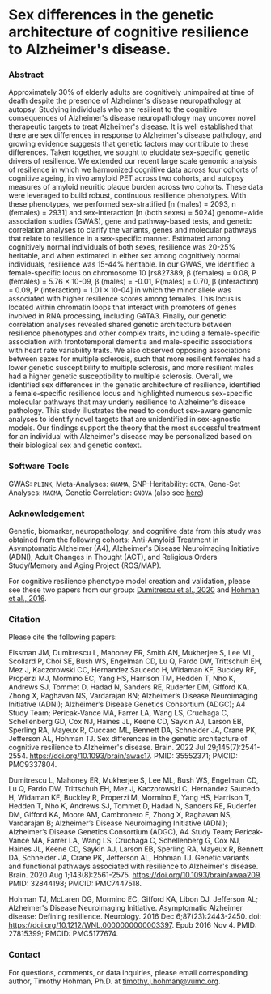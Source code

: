 # Sex differences in the genetic architecture of cognitive resilience to Alzheimer's disease.

### Abstract
Approximately 30% of elderly adults are cognitively unimpaired at time of death despite the presence of Alzheimer's disease neuropathology at autopsy. Studying individuals who are resilient to the cognitive consequences of Alzheimer's disease neuropathology may uncover novel therapeutic targets to treat Alzheimer's disease. It is well established that there are sex differences in response to Alzheimer's disease pathology, and growing evidence suggests that genetic factors may contribute to these differences. Taken together, we sought to elucidate sex-specific genetic drivers of resilience. We extended our recent large scale genomic analysis of resilience in which we harmonized cognitive data across four cohorts of cognitive ageing, in vivo amyloid PET across two cohorts, and autopsy measures of amyloid neuritic plaque burden across two cohorts. These data were leveraged to build robust, continuous resilience phenotypes. With these phenotypes, we performed sex-stratified [n (males) = 2093, n (females) = 2931] and sex-interaction [n (both sexes) = 5024] genome-wide association studies (GWAS), gene and pathway-based tests, and genetic correlation analyses to clarify the variants, genes and molecular pathways that relate to resilience in a sex-specific manner. Estimated among cognitively normal individuals of both sexes, resilience was 20-25% heritable, and when estimated in either sex among cognitively normal individuals, resilience was 15-44% heritable. In our GWAS, we identified a female-specific locus on chromosome 10 [rs827389, β (females) = 0.08, P (females) = 5.76 × 10-09, β (males) = -0.01, P(males) = 0.70, β (interaction) = 0.09, P (interaction) = 1.01 × 10-04] in which the minor allele was associated with higher resilience scores among females. This locus is located within chromatin loops that interact with promoters of genes involved in RNA processing, including GATA3. Finally, our genetic correlation analyses revealed shared genetic architecture between resilience phenotypes and other complex traits, including a female-specific association with frontotemporal dementia and male-specific associations with heart rate variability traits. We also observed opposing associations between sexes for multiple sclerosis, such that more resilient females had a lower genetic susceptibility to multiple sclerosis, and more resilient males had a higher genetic susceptibility to multiple sclerosis. Overall, we identified sex differences in the genetic architecture of resilience, identified a female-specific resilience locus and highlighted numerous sex-specific molecular pathways that may underly resilience to Alzheimer's disease pathology. This study illustrates the need to conduct sex-aware genomic analyses to identify novel targets that are unidentified in sex-agnostic models. Our findings support the theory that the most successful treatment for an individual with Alzheimer's disease may be personalized based on their biological sex and genetic context.

### Software Tools
GWAS: `PLINK`, Meta-Analyses: `GWAMA`, SNP-Heritability: `GCTA`, Gene-Set Analyses: `MAGMA`, Genetic Correlation: `GNOVA` (also see [here](https://github.com/qlu-lab/GNOVA-2.0))

### Acknowledgement
Genetic, biomarker, neuropathology, and cognitive data from this study was obtained from the following cohorts:
Anti-Amyloid Treatment in Asymptomatic Alzheimer (A4), Alzheimer's Disease Neuroimaging Initiative (ADNI), Adult Changes in Thought (ACT), and Religious Orders Study/Memory and Aging Project (ROS/MAP). 

For cognitive resilience phenotype model creation and validation, please see these two papers from our group: [Dumitrescu et al., 2020](https://doi.org/10.1093/brain/awaa209) and [Hohman et al., 2016](https://doi.org/10.1212/WNL.0000000000003397).

### Citation
Please cite the following papers:

Eissman JM, Dumitrescu L, Mahoney ER, Smith AN, Mukherjee S, Lee ML, Scollard P, Choi SE, Bush WS, Engelman CD, Lu Q, Fardo DW, Trittschuh EH, Mez J, Kaczorowski CC, Hernandez Saucedo H, Widaman KF, Buckley RF, Properzi MJ, Mormino EC, Yang HS, Harrison TM, Hedden T, Nho K, Andrews SJ, Tommet D, Hadad N, Sanders RE, Ruderfer DM, Gifford KA, Zhong X, Raghavan NS, Vardarajan BN; Alzheimer’s Disease Neuroimaging Initiative (ADNI); Alzheimer’s Disease Genetics Consortium (ADGC); A4 Study Team; Pericak-Vance MA, Farrer LA, Wang LS, Cruchaga C, Schellenberg GD, Cox NJ, Haines JL, Keene CD, Saykin AJ, Larson EB, Sperling RA, Mayeux R, Cuccaro ML, Bennett DA, Schneider JA, Crane PK, Jefferson AL, Hohman TJ. Sex differences in the genetic architecture of cognitive resilience to Alzheimer's disease. Brain. 2022 Jul 29;145(7):2541-2554. https://doi.org/10.1093/brain/awac17. PMID: 35552371; PMCID: PMC9337804.

Dumitrescu L, Mahoney ER, Mukherjee S, Lee ML, Bush WS, Engelman CD, Lu Q, Fardo DW, Trittschuh EH, Mez J, Kaczorowski C, Hernandez Saucedo H, Widaman KF, Buckley R, Properzi M, Mormino E, Yang HS, Harrison T, Hedden T, Nho K, Andrews SJ, Tommet D, Hadad N, Sanders RE, Ruderfer DM, Gifford KA, Moore AM, Cambronero F, Zhong X, Raghavan NS, Vardarajan B; Alzheimer’s Disease Neuroimaging Initiative (ADNI); Alzheimer’s Disease Genetics Consortium (ADGC), A4 Study Team; Pericak-Vance MA, Farrer LA, Wang LS, Cruchaga C, Schellenberg G, Cox NJ, Haines JL, Keene CD, Saykin AJ, Larson EB, Sperling RA, Mayeux R, Bennett DA, Schneider JA, Crane PK, Jefferson AL, Hohman TJ. Genetic variants and functional pathways associated with resilience to Alzheimer's disease. Brain. 2020 Aug 1;143(8):2561-2575. https://doi.org/10.1093/brain/awaa209. PMID: 32844198; PMCID: PMC7447518.

Hohman TJ, McLaren DG, Mormino EC, Gifford KA, Libon DJ, Jefferson AL; Alzheimer's Disease Neuroimaging Initiative. Asymptomatic Alzheimer disease: Defining resilience. Neurology. 2016 Dec 6;87(23):2443-2450. doi: https://doi.org/10.1212/WNL.0000000000003397. Epub 2016 Nov 4. PMID: 27815399; PMCID: PMC5177674.

### Contact
For questions, comments, or data inquiries, please email corresponding author, Timothy Hohman, Ph.D. at timothy.j.hohman@vumc.org.
